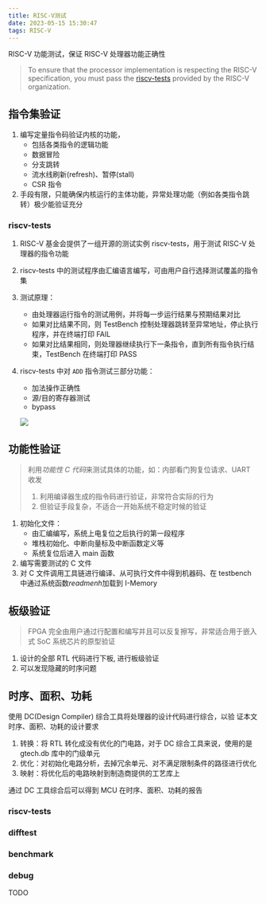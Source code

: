 ```yaml
---
title: RISC-V测试
date: 2023-05-15 15:30:47
tags: RISC-V
---
```


RISC-V 功能测试，保证 RISC-V 处理器功能正确性

> To ensure that the processor implementation is respecting the RISC-V specification,
> you must pass the [riscv-tests](https://github.com/riscv-software-src/riscv-tests) provided by the RISC-V organization.

<!--more-->

## 指令集验证

1. 编写定量指令码验证内核的功能，
   - 包括各类指令的逻辑功能
   - 数据冒险
   - 分支跳转
   - 流水线刷新(refresh)、暂停(stall)
   - CSR 指令
2. 手段有限，只能确保内核运行的主体功能，异常处理功能（例如各类指令跳转）极少能验证充分

### riscv-tests

1. RISC-V 基金会提供了一组开源的测试实例 riscv-tests，用于测试 RISC-V 处理器的指令功能
2. riscv-tests 中的测试程序由汇编语言编写，可由用户自行选择测试覆盖的指令集
3. 测试原理：
   - 由处理器运行指令的测试用例，并将每一步运行结果与预期结果对比
   - 如果对比结果不同，则 TestBench 控制处理器跳转至异常地址，停止执行程序，并在终端打印 FAIL
   - 如果对比结果相同，则处理器继续执行下一条指令，直到所有指令执行结束，TestBench 在终端打印 PASS
4. riscv-tests 中对 `ADD` 指令测试三部分功能：

   - 加法操作正确性
   - 源/目的寄存器测试
   - bypass

   ![](https://s2.loli.net/2023/05/17/bCqhWITsr9jfglt.png)

## 功能性验证

> 利用*功能性 C 代码*来测试具体的功能，如：内部看门狗复位请求、UART 收发
>
> 1. 利用编译器生成的指令码进行验证，非常符合实际的行为
> 2. 但验证手段复杂，不适合一开始系统不稳定时候的验证

1. 初始化文件：
   - 由汇编编写，系统上电复位之后执行的第一段程序
   - 堆栈初始化、中断向量标及中断函数定义等
   - 系统复位后进入 main 函数
2. 编写需要测试的 C 文件
3. 对 C 文件调用工具链进行编译、从可执行文件中得到机器码、在 testbench 中通过系统函数$readmenh$加载到 I-Memory
   <!-- ```makefile -->
   <!-- CROSS_COMPILE=riscv32-unknown-elf -->
   <!-- CC=$(CROSS_COMPILE)gcc  -->
   <!-- CFLAGS=-c -nostdlib -march=rv32imc -mabi=ilp32  -->
   <!-- OBJCOPY=$(CROSS_COMPILE)objcopy OBJCOPYBINFLAGS=-O binary -j .text  -->
   <!-- OBJCOPYHEXFLAGS=-I binary -O ihex  -->
   <!-- OBJDUMP=$(CROSS_COMPILE)objdump  -->
   <!-- OBJDUMPFLAGS=-D -b binary -mriscv  -->
   <!-- LD=$(CROSS_COMPILE)ld  -->
   <!-- LDFLAGS=-melf32lriscv  -->
   <!-- INIT_DIR=../../init/  -->
   <!-- CODE_DIR=../code/  -->
   <!-- INC_DIR=../../include/ -->
   <!-- all: init.o gpio.o main.o  -->
   <!--     $(LD) $(LDFLAGS) -o target.o init.o gpio.o main.o  -->
   <!--     $(OBJCOPY) $(OBJCOPYBINFLAGS) target.o target.bin  -->
   <!--     $(OBJCOPY) $(OBJCOPYHEXFLAGS) target.bin target.hex  -->
   <!--     $(OBJDUMP) $(OBJDUMPFLAGS) target.bin > target.asm  -->
   <!-- init.o: $(INIT_DIR)init.s  -->
   <!--     $(CC) $(CFLAGS) $(INIT_DIR)init.s -o init.o  -->
   <!-- gpio.o: $(INC_DIR)riscv_gpio.c  -->
   <!--     $(CC) $(CFLAGS) $(INC_DIR)riscv_gpio.c -o gpio.o  -->
   <!-- main.o: $(CODE_DIR)main.c  -->
   <!--     $(CC) $(CFLAGS) $(CODE_DIR)main.c -o main.o  -->
   <!-- clean: -->
   <!--     rm -rf *.o *.bin *.hex *.asm *.dat -->
   <!-- ``` -->

## 板级验证

> FPGA 完全由用户通过行配置和编写并且可以反复擦写，非常适合用于嵌入式 SoC 系统芯片的原型验证

1. 设计的全部 RTL 代码进行下板, 进行板级验证
2. 可以发现隐藏的时序问题

## 时序、面积、功耗

使用 DC(Design Compiler) 综合工具将处理器的设计代码进行综合，以验 证本文时序、面积、功耗的设计要求

1. 转换：将 RTL 转化成没有优化的门电路，对于 DC 综合工具来说，使用的是 gtech.db 库中的门级单元
2. 优化：对初始化电路分析，去掉冗余单元、对不满足限制条件的路径进行优化
3. 映射：将优化后的电路映射到制造商提供的工艺库上

通过 DC 工具综合后可以得到 MCU 在时序、面积、功耗的报告

### riscv-tests

### difftest

### benchmark

### debug

TODO
